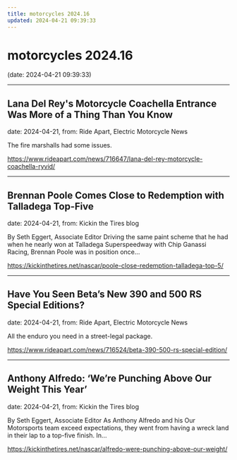 ```yaml
---
title: motorcycles 2024.16
updated: 2024-04-21 09:39:33
---
```


# motorcycles 2024.16

(date: 2024-04-21 09:39:33)

---

## Lana Del Rey's Motorcycle Coachella Entrance Was More of a Thing Than You Know

date: 2024-04-21, from: Ride Apart, Electric Motorcycle News

The fire marshalls had some issues.  

<https://www.rideapart.com/news/716647/lana-del-rey-motorcycle-coachella-ryvid/>

---

## Brennan Poole Comes Close to Redemption with Talladega Top-Five

date: 2024-04-21, from: Kickin the Tires blog

By Seth Eggert, Associate Editor Driving the same paint scheme that he had when he nearly won at Talladega Superspeedway with Chip Ganassi Racing, Brennan Poole was in position once&#8230;  

<https://kickinthetires.net/nascar/poole-close-redemption-talladega-top-5/>

---

## Have You Seen Beta’s New 390 and 500 RS Special Editions?

date: 2024-04-21, from: Ride Apart, Electric Motorcycle News

All the enduro you need in a street-legal package.  

<https://www.rideapart.com/news/716524/beta-390-500-rs-special-edition/>

---

## Anthony Alfredo: ‘We’re Punching Above Our Weight This Year’

date: 2024-04-21, from: Kickin the Tires blog

By Seth Eggert, Associate Editor As Anthony Alfredo and his Our Motorsports team exceed expectations, they went from having a wreck land in their lap to a top-five finish. In&#8230;  

<https://kickinthetires.net/nascar/alfredo-were-punching-above-our-weight/>

